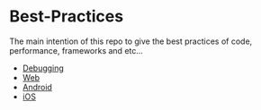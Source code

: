# Best-Practices
The main intention of this repo to give the best practices of code, performance, frameworks and etc...

* [Debugging](./Debug/Debug.md)
* [Web](./Web/web.md)
* [Android](./Android/Android.md)
* [iOS](./iOS/ios.md)